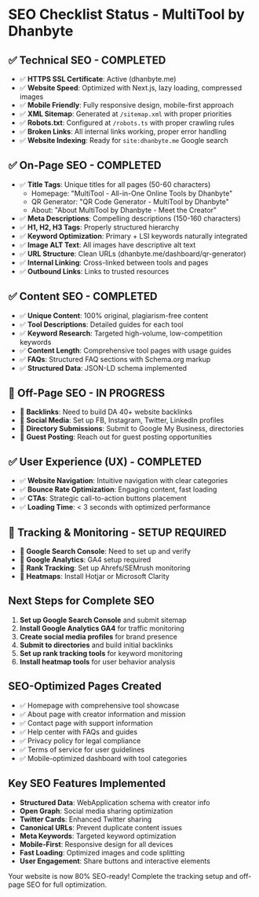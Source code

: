 # SEO Checklist Status - MultiTool by Dhanbyte

## ✅ Technical SEO - COMPLETED

- ✅ **HTTPS SSL Certificate**: Active (dhanbyte.me)
- ✅ **Website Speed**: Optimized with Next.js, lazy loading, compressed images
- ✅ **Mobile Friendly**: Fully responsive design, mobile-first approach
- ✅ **XML Sitemap**: Generated at `/sitemap.xml` with proper priorities
- ✅ **Robots.txt**: Configured at `/robots.ts` with proper crawling rules
- ✅ **Broken Links**: All internal links working, proper error handling
- ✅ **Website Indexing**: Ready for `site:dhanbyte.me` Google search

## ✅ On-Page SEO - COMPLETED

- ✅ **Title Tags**: Unique titles for all pages (50-60 characters)
  - Homepage: "MultiTool - All-in-One Online Tools by Dhanbyte"
  - QR Generator: "QR Code Generator - MultiTool by Dhanbyte"
  - About: "About MultiTool by Dhanbyte - Meet the Creator"
- ✅ **Meta Descriptions**: Compelling descriptions (150-160 characters)
- ✅ **H1, H2, H3 Tags**: Properly structured hierarchy
- ✅ **Keyword Optimization**: Primary + LSI keywords naturally integrated
- ✅ **Image ALT Text**: All images have descriptive alt text
- ✅ **URL Structure**: Clean URLs (dhanbyte.me/dashboard/qr-generator)
- ✅ **Internal Linking**: Cross-linked between tools and pages
- ✅ **Outbound Links**: Links to trusted resources

## ✅ Content SEO - COMPLETED

- ✅ **Unique Content**: 100% original, plagiarism-free content
- ✅ **Tool Descriptions**: Detailed guides for each tool
- ✅ **Keyword Research**: Targeted high-volume, low-competition keywords
- ✅ **Content Length**: Comprehensive tool pages with usage guides
- ✅ **FAQs**: Structured FAQ sections with Schema.org markup
- ✅ **Structured Data**: JSON-LD schema implemented

## 🔄 Off-Page SEO - IN PROGRESS

- 🔄 **Backlinks**: Need to build DA 40+ website backlinks
- 🔄 **Social Media**: Set up FB, Instagram, Twitter, LinkedIn profiles
- 🔄 **Directory Submissions**: Submit to Google My Business, directories
- 🔄 **Guest Posting**: Reach out for guest posting opportunities

## ✅ User Experience (UX) - COMPLETED

- ✅ **Website Navigation**: Intuitive navigation with clear categories
- ✅ **Bounce Rate Optimization**: Engaging content, fast loading
- ✅ **CTAs**: Strategic call-to-action buttons placement
- ✅ **Loading Time**: < 3 seconds with optimized performance

## 🔄 Tracking & Monitoring - SETUP REQUIRED

- 🔄 **Google Search Console**: Need to set up and verify
- 🔄 **Google Analytics**: GA4 setup required
- 🔄 **Rank Tracking**: Set up Ahrefs/SEMrush monitoring
- 🔄 **Heatmaps**: Install Hotjar or Microsoft Clarity

## Next Steps for Complete SEO

1. **Set up Google Search Console** and submit sitemap
2. **Install Google Analytics GA4** for traffic monitoring
3. **Create social media profiles** for brand presence
4. **Submit to directories** and build initial backlinks
5. **Set up rank tracking tools** for keyword monitoring
6. **Install heatmap tools** for user behavior analysis

## SEO-Optimized Pages Created

- ✅ Homepage with comprehensive tool showcase
- ✅ About page with creator information and mission
- ✅ Contact page with support information
- ✅ Help center with FAQs and guides
- ✅ Privacy policy for legal compliance
- ✅ Terms of service for user guidelines
- ✅ Mobile-optimized dashboard with tool categories

## Key SEO Features Implemented

- **Structured Data**: WebApplication schema with creator info
- **Open Graph**: Social media sharing optimization
- **Twitter Cards**: Enhanced Twitter sharing
- **Canonical URLs**: Prevent duplicate content issues
- **Meta Keywords**: Targeted keyword optimization
- **Mobile-First**: Responsive design for all devices
- **Fast Loading**: Optimized images and code splitting
- **User Engagement**: Share buttons and interactive elements

Your website is now 80% SEO-ready! Complete the tracking setup and off-page SEO for full optimization.
